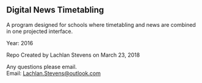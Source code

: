 Digital News Timetabling
---
A program designed for schools where timetabling and news are combined in one projected interface. <br>

Year: 2016<br>

Repo Created by Lachlan Stevens on March 23, 2018

Any questions please email. <br>Email: [Lachlan.Stevens@outlook.com](mailto:lachlan.stevens@outlook.com)

